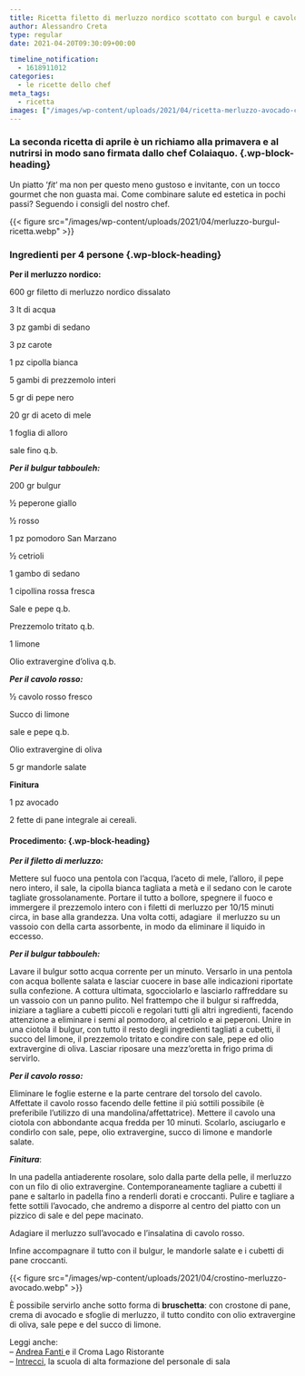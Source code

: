 ```yaml
---
title: Ricetta filetto di merluzzo nordico scottato con burgul e cavolo rosso
author: Alessandro Creta
type: regular
date: 2021-04-20T09:30:09+00:00

timeline_notification:
  - 1618911012
categories:
  - le ricette dello chef
meta_tags:
  - ricetta
images: ["/images/wp-content/uploads/2021/04/ricetta-merluzzo-avocado-cavolo.webp"]
---
```

### La seconda ricetta di aprile è un richiamo alla primavera e al nutrirsi in modo sano firmata dallo chef Colaiaquo.  {.wp-block-heading}

Un piatto &#8216;_fit_&#8216; ma non per questo meno gustoso e invitante, con un tocco gourmet che non guasta mai. Come combinare salute ed estetica in pochi passi? Seguendo i consigli del nostro chef.


{{< figure src="/images/wp-content/uploads/2021/04/merluzzo-burgul-ricetta.webp" >}}


### Ingredienti per 4 persone {.wp-block-heading}

**Per il merluzzo nordico:**

600 gr filetto di merluzzo nordico dissalato

3 lt di acqua

3 pz gambi di sedano&nbsp;

3 pz carote&nbsp;

1 pz cipolla bianca

5 gambi di prezzemolo interi

5 gr di pepe nero

20 gr di aceto di mele

1 foglia di alloro

sale fino q.b.

**_Per il bulgur tabbouleh:_**

200 gr bulgur&nbsp;

½ peperone giallo&nbsp;

½ rosso

1 pz pomodoro San Marzano

½ cetrioli

1 gambo di sedano&nbsp;

1 cipollina rossa fresca

Sale e pepe q.b.

Prezzemolo tritato q.b.

1 limone

Olio extravergine d’oliva q.b.

**_Per il cavolo rosso:_**

½ cavolo rosso fresco

Succo di limone

sale e pepe q.b.

Olio extravergine di oliva

5 gr mandorle salate

**Finitura**

1 pz avocado&nbsp;

2 fette di pane integrale ai cereali.

#### **Procedimento:** {.wp-block-heading}

**_Per il filetto di merluzzo:_**

Mettere sul fuoco una pentola con l&#8217;acqua, l&#8217;aceto di mele, l&#8217;alloro, il pepe nero intero, il sale, la cipolla bianca tagliata a metà e il sedano con le carote tagliate grossolanamente. Portare il tutto a bollore, spegnere il fuoco e immergere il prezzemolo intero con i filetti di merluzzo per 10/15 minuti circa, in base alla grandezza. Una volta cotti, adagiare&nbsp; il merluzzo su un vassoio con della carta assorbente, in modo da eliminare il liquido in eccesso.

**_Per il bulgur tabbouleh:_**

Lavare il bulgur sotto acqua corrente per un minuto. Versarlo in una pentola con acqua bollente salata e lasciar cuocere in base alle indicazioni riportate sulla confezione. A cottura ultimata, sgocciolarlo e lasciarlo raffreddare su un vassoio con un panno pulito. Nel frattempo che il bulgur si raffredda, iniziare a tagliare a cubetti piccoli e regolari tutti gli altri ingredienti, facendo attenzione a eliminare i semi al pomodoro, al cetriolo e ai peperoni. Unire in una ciotola il bulgur, con tutto il resto degli ingredienti tagliati a cubetti, il succo del limone, il prezzemolo tritato e condire con sale, pepe ed olio extravergine di oliva. Lasciar riposare una mezz&#8217;oretta in frigo prima di servirlo.

**_Per il cavolo rosso:_**

Eliminare le foglie esterne e la parte centrare del torsolo del cavolo. Affettate il cavolo rosso facendo delle fettine il piú sottili possibile (è preferibile l&#8217;utilizzo di una mandolina/affettatrice). Mettere il cavolo una ciotola con abbondante acqua fredda per 10 minuti. Scolarlo, asciugarlo e condirlo con sale, pepe, olio extravergine, succo di limone e mandorle salate.

**_Finitura_**:

In una padella antiaderente rosolare, solo dalla parte della pelle, il merluzzo con un filo di olio extravergine. Contemporaneamente tagliare a cubetti il pane e saltarlo in padella fino a renderli dorati e croccanti. Pulire e tagliare a fette sottili l&#8217;avocado, che andremo a disporre al centro del piatto con un pizzico di sale e del pepe macinato.

Adagiare il merluzzo sull&#8217;avocado e l&#8217;insalatina di cavolo rosso.&nbsp;

Infine accompagnare il tutto con il bulgur, le mandorle salate e i cubetti di pane croccanti.


{{< figure src="/images/wp-content/uploads/2021/04/crostino-merluzzo-avocado.webp" >}}


È possibile servirlo anche sotto forma di **bruschetta**: con crostone di pane, crema di avocado e sfoglie di merluzzo, il tutto condito con olio extravergine di oliva, sale pepe e del succo di limone.

Leggi anche:  
&#8211; <a href="https://aleepepe.com/2021/03/16/andrea-fanti-croma-lago-menu/" target="_blank" rel="noreferrer noopener">Andrea Fanti </a>e il Croma Lago Ristorante  
&#8211; <a href="https://aleepepe.com/2021/02/02/intervista-marta-cotarella-intrecci/" target="_blank" rel="noreferrer noopener">Intrecci,</a> la scuola di alta formazione del personale di sala